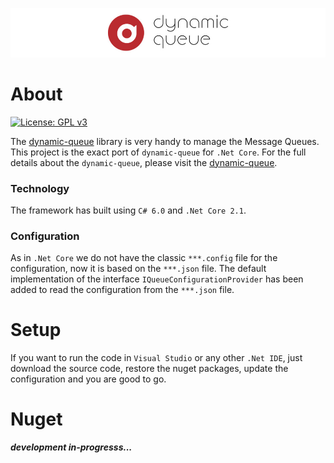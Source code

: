 ![logo](https://github.com/muhamad-ahsan/dynamic-queue-core/blob/master/logo_banner.jpg)
# About
[![License: GPL v3](https://img.shields.io/badge/License-GPL%20v3-blue.svg)](https://www.gnu.org/licenses/gpl-3.0)

The [dynamic-queue](https://github.com/muhamad-ahsan/dynamic-queue) library is very handy to manage the Message Queues. This project is the exact port of `dynamic-queue` for `.Net Core`. For the full details about the `dynamic-queue`, please visit the [dynamic-queue](https://github.com/muhamad-ahsan/dynamic-queue).

### Technology
The framework has built using `C# 6.0` and `.Net Core 2.1`.

### Configuration
As in `.Net Core` we do not have the classic `***.config` file for the configuration, now it is based on the `***.json` file. The default implementation of the interface `IQueueConfigurationProvider` has been added to read the configuration from the `***.json` file.

# Setup
If you want to run the code in `Visual Studio` or any other `.Net IDE`, just download the source code, restore the nuget packages, update the configuration and you are good to go.

# Nuget
***development in-progresss...***
